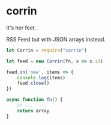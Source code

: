 # corrin
It's her feet.

RSS Feed but with JSON arrays instead.

```js
let Corrin = require("corrin")

let feed = new Corrin(fn, x => x.id)

feed.on('new', items => {
    console.log(items)
    feed.close()
})

async function fn() {
    // ...
    return array
}

```